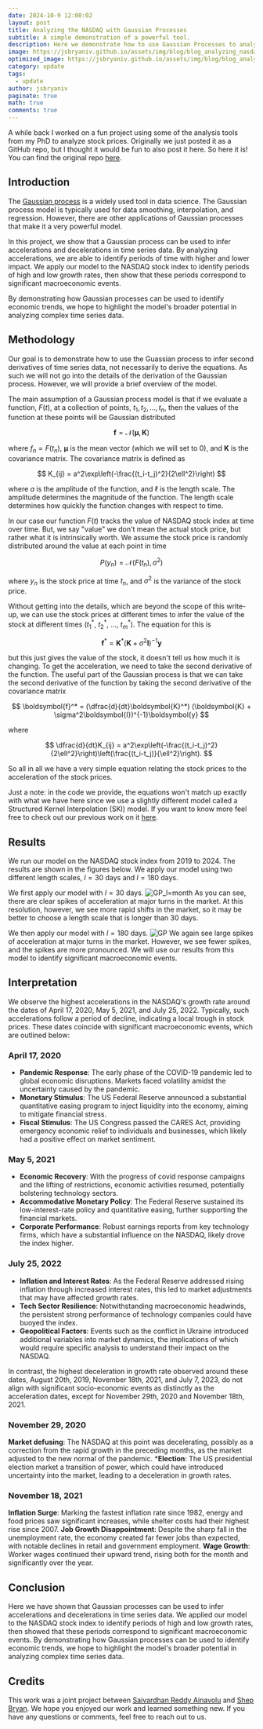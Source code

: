 ```yaml
---
date: 2024-10-9 12:00:02
layout: post
title: Analyzing the NASDAQ with Gaussian Processes
subtitle: A simple demonstration of a powerful tool.
description: Here we demonstrate how to use Gaussian Processes to analyze the NASDAQ.
image: https://jsbryaniv.github.io/assets/img/blog/blog_analyzing_nasdaq_with_gp.png
optimized_image: https://jsbryaniv.github.io/assets/img/blog/blog_analyzing_nasdaq_with_gp.png
category: update
tags:
  - update
author: jsbryaniv
paginate: true
math: true
comments: true
---
```



A while back I worked on a fun project using some of the analysis tools from my PhD to analyze stock prices. Originally we just posted it as a GitHub repo, but I thought it would be fun to also post it here. So here it is! You can find the original repo [here](https://github.com/jsbryaniv/GaussianProccessRegression).

## Introduction

The [Gaussian process](https://en.wikipedia.org/wiki/Gaussian_process) is a widely used tool in data science. The Gaussian process model is typically used for data smoothing, interpolation, and regression. However, there are other applications of Gaussian processes that make it a very powerful model.

In this project, we show that a Gaussian process can be used to infer accelerations and decelerations in time series data. By analyzing accelerations, we are able to identify periods of time with higher and lower impact. We apply our model to the NASDAQ stock index to identify periods of high and low growth rates, then show that these periods correspond to significant macroeconomic events.

By demonstrating how Gaussian processes can be used to identify economic trends, we hope to highlight the model's broader potential in analyzing complex time series data.

## Methodology

Our goal is to demonstrate how to use the Guassian process to infer second derivatives of time series data, not necessarily to derive the equations. As such we will not go into the details of the derivation of the Gaussian process. However, we will provide a brief overview of the model.

The main assumption of a Gaussian process model is that if we evaluate a function, $F(t)$, at a collection of points, $t_1, t_2, \ldots, t_n$, then the values of the function at these points will be Gaussian distributed

$$
    \boldsymbol{f} = \mathcal{N}(\boldsymbol{\mu}, \boldsymbol{K})
$$

where $f_n=F(t_n)$, $\boldsymbol{\mu}$ is the mean vector (which we will set to 0), and $\boldsymbol{K}$ is the covariance matrix. The covariance matrix is defined as

$$
    K_{ij} = a^2\exp\left(-\frac{(t_i-t_j)^2}{2\ell^2}\right)
$$

where $a$ is the amplitude of the function, and $\ell$ is the length scale. The amplitude determines the magnitude of the function. The length scale determines how quickly the function changes with respect to time.

In our case our function $F(t)$ tracks the value of NASDAQ stock index at time over time. But, we say "value" we don't mean the actual stock price, but rather what it is intrinsically worth. We assume the stock price is randomly distributed around the value at each point in time

$$
    P(y_n) = \mathcal{N}(F(t_n), \sigma^2)
$$

where $y_n$ is the stock price at time $t_n$, and $\sigma^2$ is the variance of the stock price.

Without getting into the details, which are beyond the scope of this write-up, we can use the stock prices at different times to infer the value of the stock at different times ($t^*_1$, $t^*_2$, ..., $t^*_m$). The equation for this is

$$
    \boldsymbol{f}^* = \boldsymbol{K}^* (\boldsymbol{K} + \sigma^2\boldsymbol{I})^{-1}\boldsymbol{y}
$$

but this just gives the value of the stock, it doesn't tell us how much it is changing. To get the acceleration, we need to take the second derivative of the function. The useful part of the Gaussian process is that we can take the second derivative of the function by taking the second derivative of the covariance matrix

$$
    \boldsymbol{f}^* = (\dfrac{d}{dt}\boldsymbol{K}^*) (\boldsymbol{K} + \sigma^2\boldsymbol{I})^{-1}\boldsymbol{y}
$$

where

$$
    \dfrac{d}{dt}K_{ij} = a^2\exp\left(-\frac{(t_i-t_j)^2}{2\ell^2}\right)\left(\frac{(t_i-t_j)}{\ell^2}\right).
$$

So all in all we have a very simple equation relating the stock prices to the acceleration of the stock prices.

Just a note: in the code we provide, the equations won't match up exactly with what we have here since we use a slightly different model called a Structured Kernel Interpolation (SKI) model. If you want to know more feel free to check out our previous work on it [here](https://www.cell.com/iscience/pdf/S2589-0042(22)01003-3.pdf).

## Results

We run our model on the NASDAQ stock index from 2019 to 2024. The results are shown in the figures below. We apply our model using two different length scales, $l=30$ days and $l=180$ days.

We first apply our model with $l=30$ days.
![GP_l=month](https://jsbryaniv.github.io/assets/img/blog/blog_nasdaq_gp1.png)
As you can see, there are clear spikes of acceleration at major turns in the market. At this resolution, however, we see more rapid shifts in the market, so it may be better to choose a length scale that is longer than 30 days.

We then apply our model with $l=180$ days.
![GP](https://jsbryaniv.github.io/assets/img/blog/blog_nasdaq_gp2.png)
We again see large spikes of acceleration at major turns in the market. However, we see fewer spikes, and the spikes are more pronounced. We will use our results from this model to identify significant macroeconomic events.

## Interpretation

We observe the highest accelerations in the NASDAQ's growth rate around the dates of April 17, 2020, May 5, 2021, and July 25, 2022. Typically, such accelerations follow a period of decline, indicating a local trough in stock prices. These dates coincide with significant macroeconomic events, which are outlined below:

### April 17, 2020

- **Pandemic Response**: The early phase of the COVID-19 pandemic led to global economic disruptions. Markets faced volatility amidst the uncertainty caused by the pandemic.
- **Monetary Stimulus**: The US Federal Reserve announced a substantial quantitative easing program to inject liquidity into the economy, aiming to mitigate financial stress.
- **Fiscal Stimulus**: The US Congress passed the CARES Act, providing emergency economic relief to individuals and businesses, which likely had a positive effect on market sentiment.

### May 5, 2021

- **Economic Recovery**: With the progress of covid response campaigns and the lifting of restrictions, economic activities resumed, potentially bolstering technology sectors.
- **Accommodative Monetary Policy**: The Federal Reserve sustained its low-interest-rate policy and quantitative easing, further supporting the financial markets.
- **Corporate Performance**: Robust earnings reports from key technology firms, which have a substantial influence on the NASDAQ, likely drove the index higher.

### July 25, 2022

- **Inflation and Interest Rates**: As the Federal Reserve addressed rising inflation through increased interest rates, this led to market adjustments that may have affected growth rates.
- **Tech Sector Resilience**: Notwithstanding macroeconomic headwinds, the persistent strong performance of technology companies could have buoyed the index.
- **Geopolitical Factors**: Events such as the conflict in Ukraine introduced additional variables into market dynamics, the implications of which would require specific analysis to understand their impact on the NASDAQ.

In contrast, the highest deceleration in growth rate observed around these dates, August 20th, 2019, November 18th, 2021, and July 7, 2023, do not align with significant socio-economic events as distinctly as the acceleration dates, except for November 29th, 2020 and November 18th, 2021.

### November 29, 2020

**Market defusing**: The NASDAQ at this point was decelerating, possibly as a correction from the rapid growth in the preceding months, as the market adjusted to the new normal of the pandemic.
***Election**: The US presidential election market a transition of power, which could have introduced uncertainty into the market, leading to a deceleration in growth rates.

### November 18, 2021

**Inflation Surge**: Marking the fastest inflation rate since 1982, energy and food prices saw significant increases, while shelter costs had their highest rise since 2007.
**Job Growth Disappointment**: Despite the sharp fall in the unemployment rate, the economy created far fewer jobs than expected, with notable declines in retail and government employment.
**Wage Growth**: Worker wages continued their upward trend, rising both for the month and significantly over the year.

## Conclusion

Here we have shown that Gaussian processes can be used to infer accelerations and decelerations in time series data. We applied our model to the NASDAQ stock index to identify periods of high and low growth rates, then showed that these periods correspond to significant macroeconomic events. By demonstrating how Gaussian processes can be used to identify economic trends, we hope to highlight the model's broader potential in analyzing complex time series data.

## Credits

This work was a joint project between [Saivardhan Reddy Ainavolu](https://www.linkedin.com/in/saivardhan-reddy-ainavolu/) and [Shep Bryan](jsbryaniv.github.io). We hope you enjoyed our work and learned something new. If you have any questions or comments, feel free to reach out to us.

